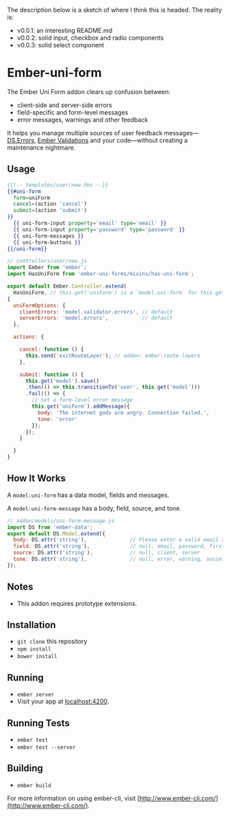 
The description below is a sketch of where I think this is headed. The reality is:

* v0.0.1: an interesting README.md
* v0.0.2: solid input, checkbox and radio components
* v0.0.3: solid select component

# Ember-uni-form

The Ember Uni Form addon clears up confusion between:

 * client-side and server-side errors
 * field-specific and form-level messages
 * error messages, warnings and other feedback

It helps you manage multiple sources of user feedback messages—[DS.Errors](http://emberjs.com/api/data/classes/DS.Errors.html), [Ember Validations](https://github.com/dockyard/ember-validations) and your code—without creating a maintenance nightmare.

## Usage

```handlebars
{{!-- templates/user/new.hbs --}}
{{#uni-form
  form=uniForm
  cancel=(action 'cancel')
  submit=(action 'submit')
}}
  {{ uni-form-input property='email' type='email' }}
  {{ uni-form-input property='password' type='password' }}
  {{ uni-form-messages }}
  {{ uni-form-buttons }}
{{/uni-form}}
```

```javascript
// controllers/user/new.js
import Ember from 'ember';
import HasUniForm from 'ember-uni-forms/mixins/has-uni-form';

export default Ember.Controller.extend(
  HasUniForm, // this.get('uniForm') is a `model:uni-form` for this.get('model')
{
  uniFormOptions: {
    clientErrors: 'model.validator.errors', // default
    serverErrors: 'model.errors',           // default
  },

  actions: {

    cancel: function () {
      this.send('exitRouteLayer'); // addon: ember-route-layers
    },

    submit: function () {
      this.get('model').save()
      .then(() => this.transitionTo('user', this.get('model')))
      .fail(() => {
        // Set a form-level error message
        this.get('uniForm').addMessage({
          body: 'The internet gods are angry. Connection failed.',
          tone: 'error'
        });
      });
    }

  }
}
```

## How It Works

A `model:uni-form` has a data model, fields and messages.

A `model:uni-form-message` has a body, field, source, and tone.

```javascript
// addon/models/uni-form-message.js
import DS from 'ember-data';
export default DS.Model.extend({
  body: DS.attr('string'),              // Please enter a valid email address.
  field: DS.attr('string'),             // null, email, password, firstName
  source: DS.attr('string'),            // null, client, server
  tone: DS.attr('string'),              // null, error, warning, success, info, muted
});
```

## Notes

* This addon requires prototype extensions.

## Installation

* `git clone` this repository
* `npm install`
* `bower install`

## Running

* `ember server`
* Visit your app at [localhost:4200](http://localhost:4200).

## Running Tests

* `ember test`
* `ember test --server`

## Building

* `ember build`

For more information on using ember-cli, visit [http://www.ember-cli.com/](http://www.ember-cli.com/).
